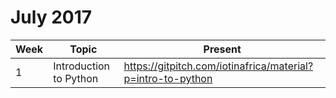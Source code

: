 # July 2017

| Week | Topic | Present |
|------|-------|---------|
|  1   | Introduction to Python | https://gitpitch.com/iotinafrica/material?p=intro-to-python |

